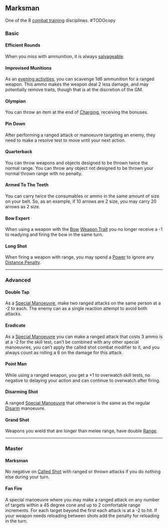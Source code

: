 ## Marksman
One of the 8 [combat training](Combat-Training) disciplines.
#TODOcopy 

### Basic

#### Efficient Rounds
When you miss with ammunition, it is always [salvageable](Resources#Salvaging).

#### Improvised Munitions
As an [evening activities](Activities#Evening%20Activity), you can scavenge 1d6 ammunition for a ranged weapon. This ammo makes the weapon deal 2 less damage, and may potentially remove traits, though that is at the discretion of the GM. 

#### Olympian
You can throw an item at the end of [Charging](Combat#Charging), receiving the bonuses. 

#### Pin Down
After performing a ranged attack or manoeuvre targeting an enemy, they need to make a resolve test to move until your next action. 

#### Quarterback
You can throw weapons and objects designed to be thrown twice the normal range. You can throw any object not designed to be thrown your normal thrown range with no penalty.

#### Armed To The Teeth
You can carry twice the consumables or ammo in the same amount of size on your belt. So, as an example, if 10 arrows are 2 size, you may carry 20 arrows as 2 size.

#### Bow Expert
When using a weapon with the [Bow](Weapon-Traits#Bow) [Weapon Trait](Weapons#[Weapon-Traits](Weapon-Traits)) you no longer receive a -1 to readying and firing the bow in the same turn.

#### Long Shot
When firing a weapon with range, you may spend a [Power](Stats#Power) to ignore any [Distance Penalty](Combat#Distance%20Penalty).

---

### Advanced

#### Double Tap
As a [Special Manoeuvre](Combat#Special%20Manoeuvres), make two ranged attacks on the same person at a -2 to each. The enemy can as a single reaction attempt to avoid both attacks. 

#### Eradicate
As a [Special Manoeuvre](Combat#Special%20Manoeuvres) you can make a ranged attack that costs 3 ammo is at a -2 for the skill test, can’t be combined with any other special manoeuvres, you can’t apply the called shot combat modifier to it, and you always count as rolling a 6 on the damage for this attack. 

#### Point Man
While using a ranged weapon, you get a +1 to overwatch skill tests, no negative to delaying your action and can continue to overwatch after firing.

#### Disarming Shot
A ranged [Special Manoeuvre](Combat#Special%20Manoeuvres) that otherwise is the same as the regular [Disarm](Combat#Disarm) manoeuvre. 

#### Grand Shot
Weapons you wield that are longer than melee range, have double [Range](Weapons#Range).

---

### Master
#### Marksman
No negative on [Called Shot](Combat#Called%20Shot) with ranged or thrown attacks if you do nothing else during your turn.

#### Fan Fire
A special manoeuvre where you may make a ranged attack on any number of targets within a 45 degree cone and up to 2 comfortable range increments. For each target beyond the first each attack is at a -2 to hit. If your weapon needs reloading between shots add the penalty for reloading in the turn.
